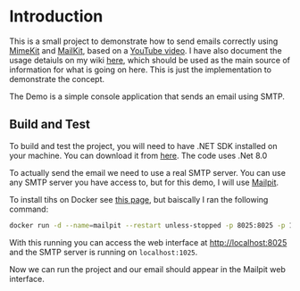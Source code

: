 # Introduction

This is a small project to demonstrate how to send emails correctly using [MimeKit](https://github.com/jstedfast/MimeKit) 
and [MailKit](https://github.com/jstedfast/MailKit), based on a [YouTube video](https://youtu.be/1KrqMZNTvpY?si=42k7wbLpMLsTvOLM). 
I have also document the usage detaiuls on my wiki [here](https://imorital.co.uk/CSharp/Tips/Introduction-to-Sending-Email/), which 
should be used as the main source of information for what is going on here. This is just the implementation to demonstrate the concept.

The Demo is a simple console application that sends an email using SMTP.

## Build and Test

To build and test the project, you will need to have .NET SDK installed on your machine. You can download it from [here](https://dotnet.microsoft.com/download). The code uses .Net 8.0

To actually send the email we need to use a real SMTP server. You can use any SMTP server you have access to, but for this demo, I will use [Mailpit](https://mailpit.axllent.org).

To install tihs on Docker see [this page](https://hub.docker.com/r/axllent/mailpit), but baiscally I ran the following command:

```bash
docker run -d --name=mailpit --restart unless-stopped -p 8025:8025 -p 1025:1025 axllent/mailpit
```

With this running you can access the web interface at [http://localhost:8025](http://localhost:8025) and the SMTP server is running on `localhost:1025`.

Now we can run the project and our email should appear in the Mailpit web interface.


